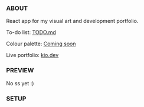 ### ABOUT

React app for my visual art and development portfolio.

To-do list: <a href="TODO.md">TODO.md</a>

Colour palette: <a href="#">Coming soon</a>

Live portfolio: <a href="https://kio.dev/">kio.dev</a>

### PREVIEW

No ss yet :)

### SETUP
